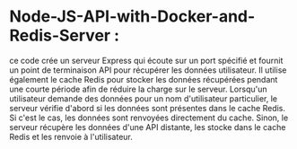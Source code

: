 # Node-JS-API-with-Docker-and-Redis-Server : 

ce code crée un serveur Express qui écoute sur un port spécifié et fournit un point de terminaison API pour récupérer les données utilisateur. Il utilise également le cache Redis pour stocker les données récupérées pendant une courte période afin de réduire la charge sur le serveur. Lorsqu'un utilisateur demande des données pour un nom d'utilisateur particulier, le serveur vérifie d'abord si les données sont présentes dans le cache Redis. Si c'est le cas, les données sont renvoyées directement du cache. Sinon, le serveur récupère les données d'une API distante, les stocke dans le cache Redis et les renvoie à l'utilisateur.
